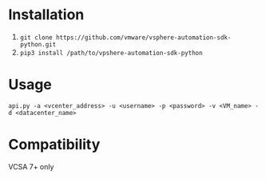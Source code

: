 # Installation
1. `git clone https://github.com/vmware/vsphere-automation-sdk-python.git`
2. `pip3 install /path/to/vpshere-automation-sdk-python`
# Usage 
`api.py -a <vcenter_address> -u <username> -p <password> -v <VM_name> -d <datacenter_name>`
# Compatibility
VCSA 7+ only
